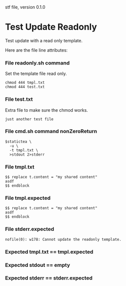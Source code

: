 stf file, version 0.1.0

# Test Update Readonly

Test update with a read only template.

Here are the file line attributes:

### File readonly.sh command

Set the template file read only.

~~~
chmod 444 tmpl.txt
chmod 444 test.txt
~~~

### File test.txt

Extra file to make sure the chmod works.

~~~
just another test file
~~~

### File cmd.sh command nonZeroReturn

~~~
$statictea \
  -u \
  -t tmpl.txt \
  >stdout 2>stderr
~~~

### File tmpl.txt

~~~
$$ replace t.content = "my shared content"
asdf
$$ endblock
~~~

### File tmpl.expected

~~~
$$ replace t.content = "my shared content"
asdf
$$ endblock
~~~

### File stderr.expected

~~~
nofile(0): w178: Cannot update the readonly template.
~~~

### Expected tmpl.txt == tmpl.expected
### Expected stdout == empty
### Expected stderr == stderr.expected
